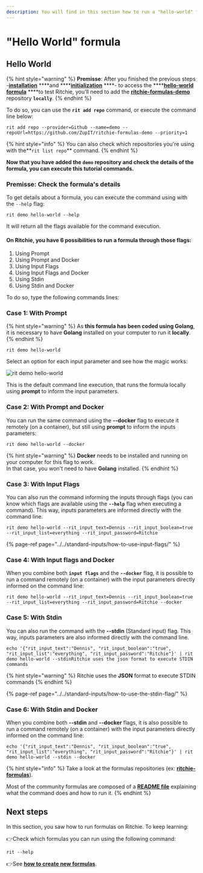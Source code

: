 ```yaml
---
description: You will find in this section how to run a "hello-world" formula.
---
```


# "Hello World" formula

## Hello World

{% hint style="warning" %}
**Premisse**: After you finished the previous steps -[**installation**](../../../getting-started/install-cli/) ****and ****[**initialization**](../../../getting-started/initialize-cli.md) ****- to access the ****[**hello-world formula**](https://github.com/ZupIT/ritchie-formulas/tree/master/demo/hello-world) ****to test Ritchie, you'll need to add the [**ritchie-formulas-demo**](https://github.com/ZupIT/ritchie-formulas-demo) repository **`locally`**.
{% endhint %}

To do so, you can use the **`rit add repo`** command, or execute the command line below:

```text
rit add repo --provider=Github --name=demo --repoUrl=https://github.com/ZupIT/ritchie-formulas-demo --priority=1
```

{% hint style="info" %}
You can also check which repositories you're using with the**`rit list repo`** command.
{% endhint %}

**Now that you have added the `demo` repository and check the details of the formula, you can execute this tutorial commands.**

### **Premisse: Check the formula's details**

To get details about a formula, you can execute the command using with the `--help` flag:

```text
rit demo hello-world --help
```

It will return all the flags available for the command execution.

#### On Ritchie, you have 6 possibilities to run a formula through those flags: 

1. Using Prompt
2. Using Prompt and Docker 
3. Using Input Flags
4. Using Input Flags and Docker 
5. Using Stdin
6. Using Stdin and Docker 

To do so, type the following commands lines: 

### Case 1: With Prompt

{% hint style="warning" %}
As **this formula has been coded using Golang**, it is necessary to have **Golang** installed on your computer to run it **locally**.
{% endhint %}

```text
rit demo hello-world
```

Select an option for each input parameter and see how the magic works: 

![rit demo hello-world](../../../.gitbook/assets/large-gif-1054x366-%20%281%29.gif)

This is the default command line execution, that runs the formula locally using **prompt** to inform the input parameters.

### Case 2: With Prompt and Docker

You can run the same command using the **--docker** flag to execute it remotely \(on a container\), but still using **prompt** to inform the inputs parameters:

```text
rit demo hello-world --docker
```

{% hint style="warning" %}
**Docker** needs to be installed and running on your computer for this flag to work.  
In that case, you won't need to have **Golang** installed.
{% endhint %}

### Case 3: With Input Flags

You can also run the command informing the inputs through flags \(you can know which flags are available using the **`--help`** flag when executing a command\). This way, inputs parameters are informed directly with the command line. 

```
rit demo hello-world --rit_input_text=Dennis --rit_input_boolean=true --rit_input_list=everything --rit_input_password=Ritchie
```

{% page-ref page="../../standard-inputs/how-to-use-input-flags/" %}

### Case 4: With Input flags and Docker

When you combine both **`input flags`** and the **`--docker`** flag, it is possible to run a command remotely \(on a container\) with the input parameters directly informed on the command line:

```text
rit demo hello-world --rit_input_text=Dennis --rit_input_boolean=true --rit_input_list=everything --rit_input_password=Ritchie --docker
```

### Case 5: With Stdin

You can also run the command with the **--stdin** \(Standard input\) flag. This way, inputs parameters are also informed directly with the command line. 

```
echo '{"rit_input_text":"Dennis", "rit_input_boolean":"true", "rit_input_list":"everything", "rit_input_password":"Ritchie"}' | rit demo hello-world --stdinRitchie uses the json format to execute STDIN commands
```

{% hint style="warning" %}
Ritchie uses the **JSON** format to execute STDIN commands
{% endhint %}

{% page-ref page="../../standard-inputs/how-to-use-the-stdin-flag/" %}

### Case 6: With Stdin and Docker

When you combine both **--stdin** and **--docker** flags, it is also possible to run a command remotely \(on a container\) with the input parameters directly informed on the command line:

```text
echo '{"rit_input_text":"Dennis", "rit_input_boolean":"true", "rit_input_list":"everything", "rit_input_password":"Ritchie"}' | rit demo hello-world --stdin --docker
```

{% hint style="info" %}
Take a look at the formulas repositories \(ex: [**ritchie-formulas**](https://github.com/ZupIT/ritchie-formulas)\). 

Most of the community formulas are composed of a [**README file**](https://github.com/ZupIT/ritchie-formulas/tree/master/demo/hello-world) explaining what the command does and how to run it.
{% endhint %}

## Next steps

In this section, you saw how to run formulas on Ritchie. To keep learning: 

👉Check which formulas you can run using the following command:

```text
rit --help
```

👉See [**how to create new formulas**](../how-to-create-formulas.md).


